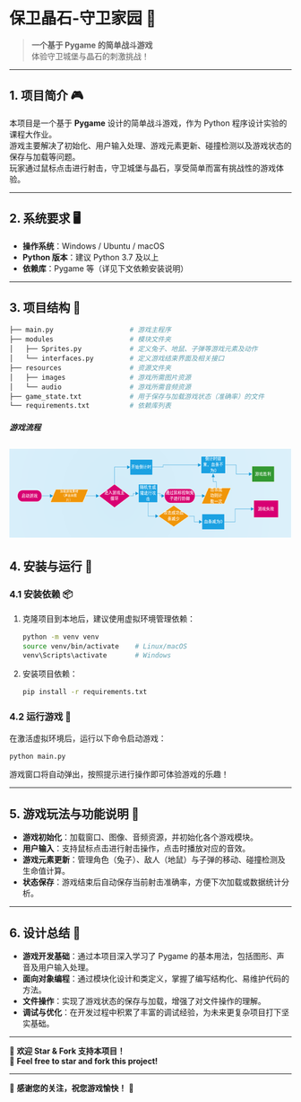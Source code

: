 # 保卫晶石-守卫家园 🌟

> **一个基于 Pygame 的简单战斗游戏**  
> 体验守卫城堡与晶石的刺激挑战！

---

## 1. 项目简介 🎮

本项目是一个基于 **Pygame** 设计的简单战斗游戏，作为 Python 程序设计实验的课程大作业。  
游戏主要解决了初始化、用户输入处理、游戏元素更新、碰撞检测以及游戏状态的保存与加载等问题。  
玩家通过鼠标点击进行射击，守卫城堡与晶石，享受简单而富有挑战性的游戏体验。

---

## 2. 系统要求 🖥️

- **操作系统**：Windows / Ubuntu / macOS
- **Python 版本**：建议 Python 3.7 及以上
- **依赖库**：Pygame 等（详见下文依赖安装说明）

---

## 3. 项目结构 📁

```bash
├── main.py                   # 游戏主程序
├── modules                   # 模块文件夹
│   ├── Sprites.py            # 定义兔子、地鼠、子弹等游戏元素及动作
│   └── interfaces.py         # 定义游戏结束界面及相关接口
├── resources                 # 资源文件夹
│   ├── images                # 游戏所需图片资源
│   └── audio                 # 游戏所需音频资源
├── game_state.txt            # 用于保存与加载游戏状态（准确率）的文件
└── requirements.txt          # 依赖库列表
```

##### 游戏流程

## ![image](https://github.com/xi029/CrystalGuard/blob/main/img/image0.png)

## 4. 安装与运行 🚀

### 4.1 安装依赖 📦

1. 克隆项目到本地后，建议使用虚拟环境管理依赖：
   ```bash
   python -m venv venv
   source venv/bin/activate    # Linux/macOS
   venv\Scripts\activate       # Windows
   ```
2. 安装项目依赖：
   ```bash
   pip install -r requirements.txt
   ```

### 4.2 运行游戏 🎲

在激活虚拟环境后，运行以下命令启动游戏：

```bash
python main.py
```

游戏窗口将自动弹出，按照提示进行操作即可体验游戏的乐趣！

---

## 5. 游戏玩法与功能说明 🎯

- **游戏初始化**：加载窗口、图像、音频资源，并初始化各个游戏模块。
- **用户输入**：支持鼠标点击进行射击操作，点击时播放对应的音效。
- **游戏元素更新**：管理角色（兔子）、敌人（地鼠）与子弹的移动、碰撞检测及生命值计算。
- **状态保存**：游戏结束后自动保存当前射击准确率，方便下次加载或数据统计分析。

---

## 6. 设计总结 📝

- **游戏开发基础**：通过本项目深入学习了 Pygame 的基本用法，包括图形、声音及用户输入处理。
- **面向对象编程**：通过模块化设计和类定义，掌握了编写结构化、易维护代码的方法。
- **文件操作**：实现了游戏状态的保存与加载，增强了对文件操作的理解。
- **调试与优化**：在开发过程中积累了丰富的调试经验，为未来更复杂项目打下坚实基础。

---

🚀 **欢迎 Star & Fork 支持本项目！**  
🚀 **Feel free to star and fork this project!**

---

💖 **感谢您的关注，祝您游戏愉快！** 💖
